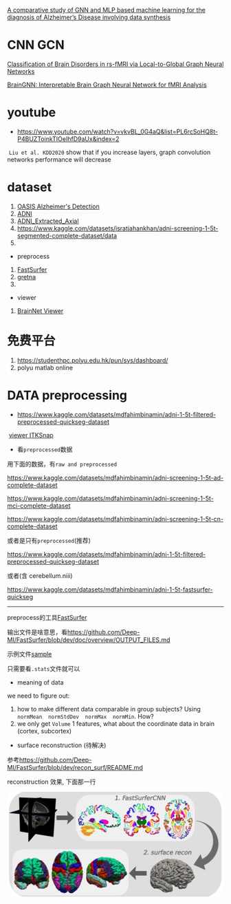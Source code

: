 [A comparative study of GNN and MLP based machine learning for the diagnosis of Alzheimer’s Disease involving data synthesis](https://www-sciencedirect-com.ezproxy.lb.polyu.edu.hk/science/article/pii/S0893608023006020?via%3Dihub)

# CNN GCN

[Classification of Brain Disorders in rs-fMRI via Local-to-Global Graph Neural Networks](https://ieeexplore.ieee.org/document/9936686)

[BrainGNN: Interpretable Brain Graph Neural Network for fMRI Analysis](https://www-sciencedirect-com.ezproxy.lb.polyu.edu.hk/science/article/pii/S1361841521002784?via%3Dihub)



# youtube

* <https://www.youtube.com/watch?v=vkvBL_0G4aQ&list=PL6rcSoHQ8t-P4BUZToinkTIOeIhfD9aUx&index=2>

​	`Liu et al. KDD2020` show that if you increase layers, graph convolution networks performance will decrease



# dataset

1. [OASIS Alzheimer's Detection](https://www.kaggle.com/datasets/ninadaithal/imagesoasis)
2. [ADNI](https://ida.loni.usc.edu/login.jsp?project=ADNI)
3. [ADNI_Extracted_Axial](https://www.kaggle.com/datasets/katalniraj/adni-extracted-axial)
4. <https://www.kaggle.com/datasets/isratjahankhan/adni-screening-1-5t-segmented-complete-dataset/data>
5. 

* preprocess

1. [FastSurfer](https://github.com/Deep-MI/FastSurfer)
2. [gretna](https://www.nitrc.org/projects/gretna/)
3. 

* viewer

1. [BrainNet Viewer](https://www.nitrc.org/projects/bnv/)



# 免费平台

1. <https://studenthpc.polyu.edu.hk/pun/sys/dashboard/>
2. polyu matlab online



# DATA preprocessing

* <https://www.kaggle.com/datasets/mdfahimbinamin/adni-1-5t-filtered-preprocessed-quickseg-dataset>

​	[viewer ITKSnap](https://sourceforge.net/projects/itksnap/)

* 看`preprocessed`数据

用下面的数据，有`raw and preprocessed`

<https://www.kaggle.com/datasets/mdfahimbinamin/adni-screening-1-5t-ad-complete-dataset>

<https://www.kaggle.com/datasets/mdfahimbinamin/adni-screening-1-5t-mci-complete-dataset>

<https://www.kaggle.com/datasets/mdfahimbinamin/adni-screening-1-5t-cn-complete-dataset>

或者是只有`preprocessed`(推荐)

<https://www.kaggle.com/datasets/mdfahimbinamin/adni-1-5t-filtered-preprocessed-quickseg-dataset>

或者(含 cerebellum.niii)

<https://www.kaggle.com/datasets/mdfahimbinamin/adni-1-5t-fastsurfer-quickseg>

-------------------------------

preprocess的工具[FastSurfer](https://github.com/Deep-MI/FastSurfer)

输出文件是啥意思，看<https://github.com/Deep-MI/FastSurfer/blob/dev/doc/overview/OUTPUT_FILES.md>

示例文件[sample](../dataset/I31143.nii)

只需要看`.stats`文件就可以

* meaning of data

we need to figure out:

1. how to make different data comparable in group subjects? Using `normMean  normStdDev  normMax  normMin`. How?
2. we only get  `Volume` 1 features, what about the coordinate data in brain (cortex, subcortex)



* surface reconstruction (待解决)

参考<https://github.com/Deep-MI/FastSurfer/blob/dev/recon_surf/README.md>

reconstruction 效果, 下面那一行

![image-20240923203218745](./assets/image-20240923203218745.png)



